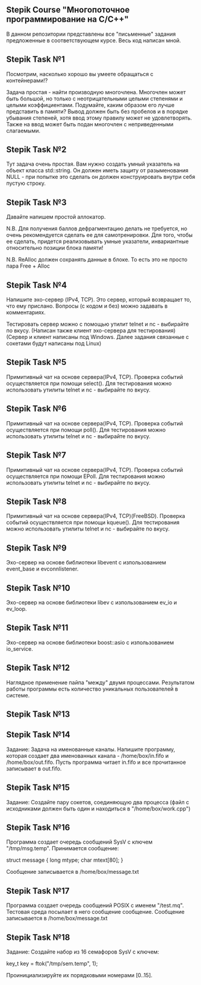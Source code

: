 ## Stepik Course "Многопоточное программирование на С/С++"
В данном репозитории представлены все "письменные" задания предложенные в соответствующем курсе. Весь код написан мной.

## Stepik Task №1
Посмотрим, насколько хорошо вы умеете обращаться с контейнерами!?

Задача простая - найти производную многочлена. Многочлен может быть большой, но только с неотрицательными целыми степенями и целыми коэффициентами. Подумайте, каким образом его лучше представить в памяти? Вывод должен быть без пробелов и в порядке убывания степеней, хотя ввод этому правилу может не удовлетворять. Также на ввод может быть подан многочлен с неприведенными слагаемыми.

## Stepik Task №2
Тут задача очень простая. Вам нужно создать умный указатель на объект класса std::string. Он должен иметь защиту от разыменования NULL - при попытке это сделать он должен конструировать внутри себя пустую строку.

## Stepik Task №3
Давайте напишем простой аллокатор.

N.B. Для получения баллов дефрагментацию делать не требуется, но очень рекомендуется сделать ее для самотренировки. Для того, чтобы ее сделать, придется реализовывать умные указатели, инвариантные относительно позиции блока памяти!

N.B. ReAlloc должен сохранять данные в блоке. То есть это не просто пара Free + Alloc

## Stepik Task №4
Напишите эхо-сервер (IPv4, TCP). Это сервер, который возвращает то, что ему прислано. Вопросы (с кодом и без) можно задавать в комментариях.

Тестировать сервер можно с помощью утилит telnet и nc - выбирайте по вкусу.
(Написан также клиент эхо-сервера для тестирования)
(Сервер и клиент написаны под Windows. Далее задания связанные с сокетами будут написаны под Linux)

## Stepik Task №5
Примитивный чат на основе сервера(IPv4, TCP). Проверка событий осуществляется при помощи select(). Для тестирования можно использовать утилиты telnet и nc - выбирайте по вкусу.

## Stepik Task №6
Примитивный чат на основе сервера(IPv4, TCP). Проверка событий осуществляется при помощи poll(). Для тестирования можно использовать утилиты telnet и nc - выбирайте по вкусу.

## Stepik Task №7
Примитивный чат на основе сервера(IPv4, TCP). Проверка событий осуществляется при помощи EPoll. Для тестирования можно использовать утилиты telnet и nc - выбирайте по вкусу.

## Stepik Task №8
Примитивный чат на основе сервера(IPv4, TCP)(FreeBSD). Проверка событий осуществляется при помощи kqueue(). Для тестирования можно использовать утилиты telnet и nc - выбирайте по вкусу.

## Stepik Task №9
Эхо-сервер на основе библиотеки libevent с изпользованием event_base и evconnlistener.

## Stepik Task №10
Эхо-сервер на основе библиотеки libev с изпользованием ev_io и ev_loop.

## Stepik Task №11
Эхо-сервер на основе библиотеки boost::asio с изпользованием io_service.

## Stepik Task №12
Наглядное применение пайпа "между" двумя процессами. Результатом работы программы есть количество уникальных пользователей в системе.

## Stepik Task №13


## Stepik Task №14
Задание: Задача на именованные каналы. Напишите программу, которая создает два именованных канала - /home/box/in.fifo и /home/box/out.fifo. Пусть программа читает in.fifo и все прочитанное записывает в out.fifo.

## Stepik Task №15
Задание: Создайте пару сокетов, соединяющую два процесса (файл с исходниками должен быть один и находиться в "/home/box/work.cpp")

## Stepik Task №16
Программа создает очередь сообщений SysV с ключем "/tmp/msg.temp". Принимается сообщение:

struct message {
    long mtype;
    char mtext[80];
}

Сообщение записывается в /home/box/message.txt

## Stepik Task №17
Программа создает очередь сообщений POSIX с именем "/test.mq". Тестовая среда посылает в него сообщение сообщение. Сообщение записывается в /home/box/message.txt

## Stepik Task №18
Задание: Создайте набор из 16 семафоров SysV с ключем:

key_t key = ftok("/tmp/sem.temp", 1);

Проинициализируйте их порядковыми номерами [0..15].